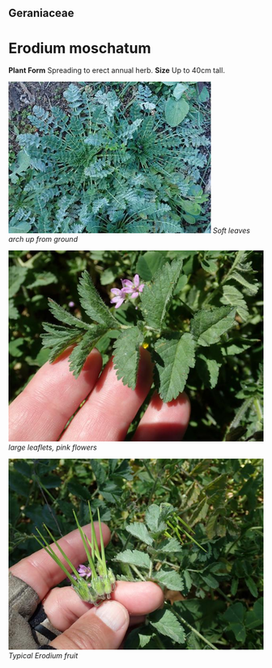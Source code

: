## Geraniaceae
# Erodium moschatum

**Plant Form** Spreading to erect annual herb. **Size** Up to 40cm tall.


![Soft leaves arch up from ground](202_P4184678.jpg)
   *Soft leaves arch up from ground* 

![large leaflets, pink flowers](4339_PA202873.jpg)
   *large leaflets, pink flowers* 

![Typical Erodium fruit](4342_PA202876.jpg)
   *Typical Erodium fruit* 


